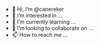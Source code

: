 - 👋 Hi, I’m @canereker
- 👀 I’m interested in ...
- 🌱 I’m currently learning ...
- 💞️ I’m looking to collaborate on ...
- 📫 How to reach me ...

<!---
canereker/canereker is a ✨ special ✨ repository because its `README.md` (this file) appears on your GitHub profile.
You can click the Preview link to take a look at your changes.
--->
